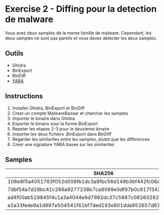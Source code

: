 # Exercise 2 - Diffing pour la detection de malware

Vous avez deux samples de la meme famille de malware. Cependant, les deux samples ne sont pas pareils et vous devez detecter les deux samples.

## Outils

* Ghidra
* BinExport
* BinDiff
* [YARA](https://virustotal.github.io/yara/)

## Instructions

1. Installer Ghidra, BinExport et BinDiff
2. Creer un compte MalwareBazaar et chercher les samples
3. Importer le binaire dans Ghidra
4. Exporter le binaire sour la forme BinExport
5. Repeter les etapes 2-3 pour le deuxieme binaire
6. Importer les deux fichiers .BinExport dans BinDiff
7. Regarder les similarites entre les samples, plutot que les differences
8. Creer une signature YARA basee sur les similarites

## Samples

| SHA256                                                           |
|------------------------------------------------------------------|
| 108e8f5a4051763f052d008fb1dc3a9fbc56d149b3bf442fc06a4a35178efe03 |
| 7dbf54a7d28bc41c266a9277238b7ca8089e0df97b0c917f3424a443185f99c5 |
| ad4f00ab519845f4c1a3a4044e9d7992dc37c5887c08260282f9731f21c5da99 |
| e2a33fede9a1d897e504541f61bf7ded193e801dda952657d615f34d6b94cdd3 |
